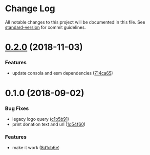 # Change Log

All notable changes to this project will be documented in this file. See [standard-version](https://github.com/conventional-changelog/standard-version) for commit guidelines.

<a name="0.2.0"></a>
# [0.2.0](https://github.com/nuxt-community/opencollective/compare/v0.1.0...v0.2.0) (2018-11-03)


### Features

* update consola and esm dependencies ([714ca65](https://github.com/nuxt-community/opencollective/commit/714ca65))



<a name="0.1.0"></a>
# 0.1.0 (2018-09-02)


### Bug Fixes

* legacy logo query ([c1b5b91](https://github.com/nuxt-community/opencollective/commit/c1b5b91))
* print donation text and url ([1d54f60](https://github.com/nuxt-community/opencollective/commit/1d54f60))


### Features

* make it work ([8d1cb6e](https://github.com/nuxt-community/opencollective/commit/8d1cb6e))
